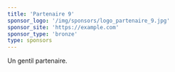 ```yaml
---
title: 'Partenaire 9'
sponsor_logo: '/img/sponsors/logo_partenaire_9.jpg'
sponsor_site: 'https://example.com'
sponsor_type: 'bronze'
type: sponsors
---
```


Un gentil partenaire.
